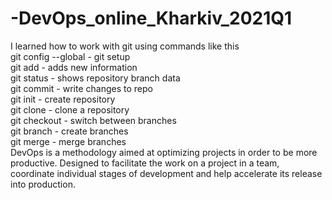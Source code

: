 # -DevOps_online_Kharkiv_2021Q1  
I learned how to work with git using commands like this  
git config --global - git setup  
git add - adds new information  
git status - shows repository branch data  
git commit - write changes to repo  
git init - create repository  
git clone - clone a repository  
git checkout - switch between branches  
git branch - create branches  
git merge - merge branches  
DevOps is a methodology aimed at optimizing projects in order to be more productive. Designed to facilitate the work on a project in a team, coordinate individual stages of development and help accelerate its release into production.
